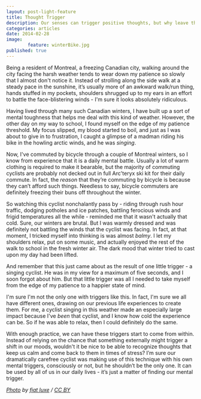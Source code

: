 ```yaml
---
layout: post-light-feature
title: Thought Trigger
description: Our senses can trigger positive thoughts, but why leave the thought-triggering to the senses?
categories: articles
date: 2014-02-28
image: 
        feature: winterBike.jpg
published: true
---
```

Being a resident of Montreal, a freezing Canadian city, walking around the city facing the harsh weather tends to wear down my patience so slowly that I almost don't notice it. Instead of strolling along the side walk at a steady pace in the sunshine, it’s usually more of an awkward walk/run thing, hands stuffed in my pockets, shoulders shrugged up to my ears in an effort to battle the face-blistering winds - I'm sure it looks absolutely ridiculous. 

Having lived through many such Canadian winters, I have built up a sort of mental toughness that helps me deal with this kind of weather. However, the other day on my way to school, I found myself on the edge of my patience threshold. My focus slipped, my blood started to boil, and just as I was about to give in to frustration, I caught a glimpse of a madman riding his bike in the howling arctic winds, and he was _singing_. 


Now, I've commuted by bicycle through a couple of Montreal winters, so I know from experience that it is a daily mental battle. Usually a lot of warm clothing is required to make it bearable, but the majority of commuting cyclists are probably not decked out in full Arc'teryx ski kit for their daily commute. In fact, the *reason* that they’re commuting by bicycle is because they can’t afford such things. Needless to say, bicycle commuters are definitely freezing their buns off throughout the winter.


So watching this cyclist nonchalantly pass by - riding through rush hour traffic, dodging potholes and ice patches, battling ferocious winds and frigid temperatures all the while - reminded me that it wasn't actually that cold. Sure, our winters are brutal. But I was warmly dressed and was definitely not battling the winds that the cyclist was facing. In fact, at that moment, I tricked myself into thinking is was almost *balmy*. I let my shoulders relax, put on some music, and actually enjoyed the rest of the walk to school in the fresh winter air. The dark mood that winter tried to cast upon my day had been lifted. 

And remember that this just came about as the result of one little trigger - a singing cyclist. He was in my view for a maximum of five seconds, and I soon forgot about him. But that little trigger was all I needed to take myself from the edge of my patience to a happier state of mind. 

I'm sure I'm not the only one with triggers like this. In fact, I'm sure we all have different ones, drawing on our previous life experiences to create them. For me, a cyclist singing in this weather made an especially large impact because I've *been* that cyclist, and I know how cold the experience can be. So if he was able to relax, then I could definitely do the same.

With enough practice, we can have these triggers start to come from within. Instead of relying on the chance that something externally might trigger a shift in our moods, wouldn't it be nice to be able to recognize thoughts that keep us calm and come back to them in times of stress? I’m sure our dramatically carefree cyclist was making use of this technique with his own mental triggers, consciously or not, but he shouldn’t be the only one. It can be used by all of us in our daily lives - it’s just a matter of finding our mental trigger. 

*[Photo](http://www.flickr.com/photos/fiatluxe/98749087/sizes/o/in/photostream/) by [fiat luxe](http://www.flickr.com/photos/fiatluxe/) / [CC BY](http://creativecommons.org/licenses/by-nd/2.0/)*

